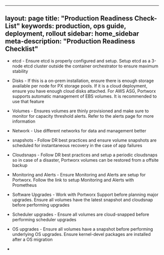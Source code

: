 
---
layout: page
title: "Production Readiness Check-List"
keywords: production, ops guide, deployment, rollout
sidebar: home_sidebar
meta-description: "Production Readiness Checklist"
---

* etcd - Ensure etcd is properly configured and setup. Setup etcd as a 3-node etcd cluster outside the container orchestrator to ensure maximum stability

* Disks - If this is a on-prem installation, ensure there is enough storage available per node for PX storage pools. If it is a cloud deployment, ensure you have enough cloud disks attached. For AWS ASG, Portworx supports automatic management of EBS volumes. It is recommended to use that feature

* Volumes - Ensures volumes are thinly provisioned and make sure to monitor for capacity threshold alerts. Refer to the alerts page for more information

* Network - Use different networks for data and management better 
* snapshots - Follow DR best practices and ensure volume snapshots are scheduled for instantaneous recovery in the case of app failures

* Cloudsnaps - Follow DR best practices and setup a periodic cloudsnaps so in case of a disaster, Portworx volumes can be restored from a offsite backup

* Monitoring and Alerts - Ensure Monitoring and Alerts are setup for Portworx. Follow the link to setup Monitoring and Alerts with Prometheus

* Software Upgrades - Work with Portworx Support before planning major upgrades. Ensure all volumes have the latest snapshot and cloudsnap before performing upgrades

* Scheduler upgrades - Ensure all volumes are cloud-snapped before performing scheduler upgrades

* OS upgrades - Ensure all volumes have a snapshot before performing underlying OS upgrades. Ensure kernel-devel packages are installed after a OS migration

* 
